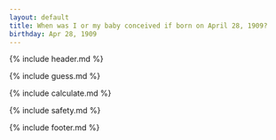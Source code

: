 ```yaml
---
layout: default
title: When was I or my baby conceived if born on April 28, 1909?
birthday: Apr 28, 1909
---
```


{% include header.md %}

{% include guess.md %}

{% include calculate.md %}

{% include safety.md %}

{% include footer.md %}



